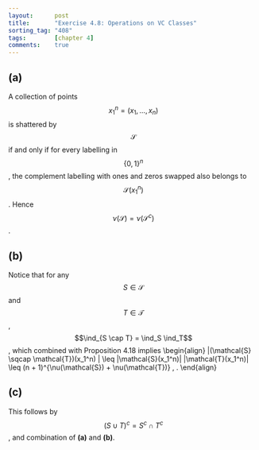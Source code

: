 ```yaml
---
layout:      post
title:       "Exercise 4.8: Operations on VC Classes"
sorting_tag: "408"
tags:        [chapter 4]
comments:    true
---
```


## (a)

A collection of points $$x_{1}^n = (x_1, \ldots, x_n)$$ is shattered by
$$\mathcal{S}$$ if and only if for every labelling in $$\{ 0, 1 \}^n$$, the
complement labelling with ones and zeros swapped also belongs to
$$\mathcal{S}(x_1^n)$$. Hence $$\nu(\mathcal{S})=\nu(\mathcal{S}^c)$$.


## (b)

Notice that for any $$S \in \mathcal{S}$$ and $$T \in \mathcal{T}$$,
$$\ind_{S \cap T} = \ind_S \ind_T$$, which combined with
Proposition 4.18 implies
\begin{align}
  |(\mathcal{S} \sqcap \mathcal{T})(x\_1^n) |
  \leq
  |\mathcal{S}(x\_1^n)| |\mathcal{T}(x\_1^n)|
  \leq
  (n + 1)^{\nu(\mathcal{S}) + \nu(\mathcal{T})}
  \, .
\end{align}


## (c)

This follows by $$(S \cup T)^c = S^c \cap T^c$$, and combination of **(a)** and **(b)**.
